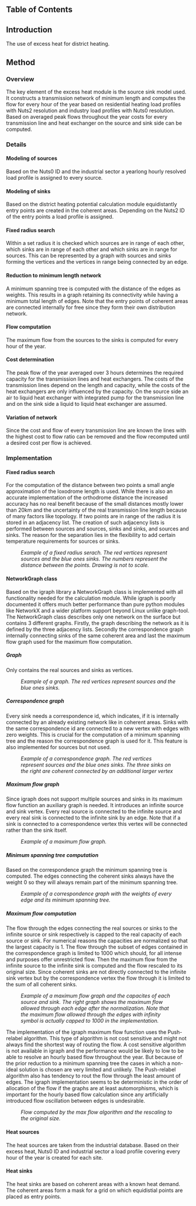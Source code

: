 ## Table of Contents

## Introduction
The use of excess heat for district heating.


## Method
### Overview
The key element of the excess heat module is the source sink model used.
It constructs a transmission network of minimum length and computes the flow for every hour of the year based on residential heating load profiles with Nuts2 resolution and industry load profiles with Nuts0 resolution. Based on averaged peak flows throughout the year costs for every transmission line and heat exchanger on the source and sink side can be computed.

### Details
#### Modeling of sources
Based on the Nuts0 ID and the industrial sector a yearlong hourly resolved load profile is assigned to every source.

#### Modeling of sinks
Based on the district heating potential calculation module equidistantly entry points are created in the coherent areas. Depending on the Nuts2 ID of the entry points a load profile is assigned.

#### Fixed radius search
Within a set radius it is checked which sources are in range of each other, which sinks are in range of each other and which sinks are in range for sources. This can be represented by a graph with sources and sinks forming the vertices and the vertices in range being connected by an edge.

#### Reduction to minimum length network
A minimum spanning tree is computed with the distance of the edges as weights. This results in a graph retaining its connectivity while having a minimum total length of edges. Note that the entry points of coherent areas are connected internally for free since they form their own distribution network.

#### Flow computation
The maximum flow from the sources to the sinks is computed for every hour of the year.

#### Cost determination
The peak flow of the year averaged over 3 hours determines the required capacity for the transmission lines and heat exchangers. The costs of the transmission lines depend on the length and capacity, while the costs of the heat exchangers are only influenced by the capacity. On the source side an air to liquid heat exchanger with integrated pump for the transmission line and on the sink side a liquid to liquid heat exchanger are assumed.

#### Variation of network
Since the cost and flow of every transmission line are known the lines with the highest cost to flow ratio can be removed and the flow recomputed until a desired cost per flow is achieved. 

### Implementation
#### Fixed radius search
For the computation of the distance between two points a small angle approximation of the loxodrome length is used. While there is also an accurate implementation of the orthodrome distance the increased accuracy has no real benefit because of the small distances mostly lower than 20km and the uncertainty of the real transmission line length because of many factors like topology.
If two points are in range of the radius it is stored in an adjacency list. The creation of such adjacency lists is performed between sources and sources, sinks and sinks, and sources and sinks. The reason for the separation lies in the flexibility to add certain temperature requirements for sources or sinks.

<figure>
  <img src="https://github.com/dav22297/Excess_heat_wiki/blob/master/figures/search.svg" alt=""/>
  <figcaption><i>Example of a fixed radius serach. The red vertices represent sources and the blue ones sinks. The numbers represent the distance between the points. Drawing is not to scale.</i></figcaption>
</figure>

#### NetworkGraph class
Based on the igraph library a NetworkGraph class is implemented with all functionality needed for the calculation module. While igraph is poorly documented it offers much better performance than pure python modules like NetworkX and a wider platform support beyond Linux unlike graph-tool.
The NetworkGraph class describes only one network on the surface but contains 3 different graphs. Firstly, the graph describing the network as it is defined by the three adjacency lists. Secondly the correspondence graph internally connecting sinks of the same coherent area and last the maximum flow graph used for the maximum flow computation.

##### Graph
Only contains the real sources and sinks as vertices.

<figure>
  <img src="https://github.com/dav22297/Excess_heat_wiki/blob/master/figures/graph.svg" alt=""/>
  <figcaption><i>Example of a graph. The red vertices represent sources and the blue ones sinks.</i></figcaption>
</figure>


##### Correspondence graph
Every sink needs a correspondence id, which indicates, if it is internally connected by an already existing network like in coherent areas. Sinks with the same correspondence id are connected to a new vertex with edges with zero weights. This is crucial for the computation of a minimum spanning tree and the reason the correspondence graph is used for it. This feature is also implemented for sources but not used.

<figure>
  <img src="https://github.com/dav22297/Excess_heat_wiki/blob/master/figures/correspondence_graph.svg" alt=""/>
  <figcaption><i>Example of a correspondence graph. The red vertices represent sources and the blue ones sinks. The three sinks on the right are coherent connected by an additional larger vertex</i></figcaption>
</figure>

##### Maximum flow graph
Since igraph does not support multiple sources and sinks in its maximum flow function an auxiliary graph is needed. It introduces an infinite source and sink vertex. Every real source is connected to the infinite source and every real sink is connected to the infinite sink by an edge. Note that if a sink is connected to a correspondence vertex this vertex will be connected rather than the sink itself.

<figure>
  <img src="https://github.com/dav22297/Excess_heat_wiki/blob/master/figures/max_flow_graph.svg" alt=""/>
  <figcaption><i>Example of a maximum flow graph.</i></figcaption>
</figure>

##### Minimum spanning tree computation
Based on the correspondence graph the minimum spanning tree is computed. The edges connecting the coherent sinks always have the weight 0 so they will always remain part of the minimum spanning tree.

<figure>
  <img src="https://github.com/dav22297/Excess_heat_wiki/blob/master/figures/correspondence_graph_with_weigths.svg" alt=""/>
  <figcaption><i>Example of a correspondence graph with the weights of every edge and its minimum spanning tree.</i></figcaption>
</figure>

##### Maximum flow computation
The flow through the edges connecting the real sources or sinks to the infinite source or sink respectively is capped to the real capacity of each source or sink. For numerical reasons the capacities are normalized so that the largest capacity is 1. The flow through the subset of edges contained in the correspondence graph is limited to 1000 which should, for all intense and purposes offer unrestricted flow. Then the maximum flow from the infinite source to the infinite sink is computed and the flow rescaled to its original size. Since coherent sinks are not directly connected to the infinite sink vertex but by the correspondence vertex the flow through it is limited to the sum of all coherent sinks.

<figure>
  <img src="https://github.com/dav22297/Excess_heat_wiki/blob/master/figures/max_flow_graph_with_capacities.svg" alt=""/>
  <figcaption><i>Example of a maximum flow graph and the capacites of each source and sink. The right graph shows the maximum flow allowed through each edge after the normalization. Note that the maximum flow allowed through the edges with infinity symbol is actually capped to 1000 in the implementation.</i></figcaption>
</figure>

The implementation of the igraph maximum flow function uses the Push-relabel algorithm. This type of algorithm is not cost sensitive and might not always find the shortest way of routing the flow. A cost sensitive algorithm is not available in igraph and the performance would be likely to low to be able to resolve an hourly based flow throughout the year. But because of the prior reduction to a minimum spanning tree the cases in which a non-ideal solution is chosen are very limited and unlikely. The Push-relabel algorithm also has tendency to rout the flow through the least amount of edges. The igraph implementation seems to be deterministic in the order of allocation of the flow if the graphs are at least automorphisms, which is important for the hourly based flow calculation since any artificially introduced flow oscillation between edges is undesirable.

<figure>
  <img src="https://github.com/dav22297/Excess_heat_wiki/blob/master/figures/max_flow_graph_with_flows.svg" alt=""/>
  <figcaption><i>Flow computed by the max flow algorithm and the rescaling to the original size.</i></figcaption>
</figure>

#### Heat sources

The heat sources are taken from the industrial database. Based on their excess heat, Nuts0 ID and industrial sector a load profile covering every hour of the year is created for each site.

#### Heat sinks

The heat sinks are based on coherent areas with a known heat demand. The coherent areas form a mask for a grid on which equidistial points are placed as entry points. 


